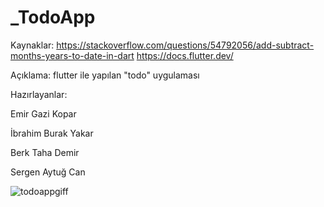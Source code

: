 # _TodoApp


Kaynaklar: https://stackoverflow.com/questions/54792056/add-subtract-months-years-to-date-in-dart
           https://docs.flutter.dev/

Açıklama: flutter ile yapılan "todo" uygulaması
          
Hazırlayanlar: 

Emir Gazi Kopar

İbrahim Burak Yakar

Berk Taha Demir

Sergen Aytuğ Can









![todoappgiff](https://user-images.githubusercontent.com/57544847/169712460-703e2b73-c4ed-452e-9eed-a209802c7e0f.gif)
